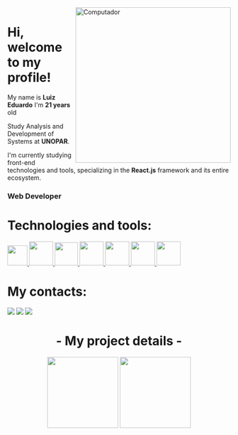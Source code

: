 
<img src="https://media.giphy.com/media/WtTnAfZn6aVJfBzlN3/giphy.gif" min-width="400px" max-width="450px" width="350 px" align="right"  alt="Computador ">

<h1>Hi, welcome to my profile!</h1>

<p>My name is <strong>Luiz Eduardo</strong> I'm <strong>21 years</strong> old <p>
<p>Study Analysis and Development of Systems at <strong>UNOPAR</strong>. </p>
<p>I'm currently studying front-end technologies and tools, specializing in the <strong>React.js</strong> framework and its entire ecosystem.</p>
<h3><strong>Web Developer</strong></h3> 

<h1>Technologies and tools: </h1>

<p class="row">
  <a href="https://developer.mozilla.org/pt-BR/docs/Web/HTML/Element" title="HTML5" alt="HTML5" target="_blank"> 
    <img src="https://logodownload.org/wp-content/uploads/2016/10/html5-logo-10.png" width="45px"> 
  <a/>  
    
  <a href="https://developer.mozilla.org/pt-BR/docs/Web/CSS" title="CSS3" alt="CSS3" target="_blank"> 
    <img src="https://cdn4.iconfinder.com/data/icons/social-media-logos-6/512/121-css3-512.png" width="54px">
  <a/>   
    
  <a href="https://developer.mozilla.org/pt-BR/docs/Web/JavaScript" title="JavaScript" alt="JavaScript" target="_blank"> 
    <img src="https://cdn.iconscout.com/icon/free/png-256/javascript-2752148-2284965.png" width="52px"> 
  <a/>    
    
  <a href="https://git-scm.com/" title="Git" alt="Git" target="_blank"> 
    <img src="https://upload.wikimedia.org/wikipedia/commons/thumb/3/3f/Git_icon.svg/1200px-Git_icon.svg.png"  width="54px"> 
  <a/>
    
  <a href="https://pt-br.reactjs.org/" title="React" alt="React" target="_blank"> 
    <img src="http://victorvhpg.github.io/minicurso-react.js/slides/img/logo.png" width="54px"> 
  <a/> 
    
  <a href="https://nextjs.org/" title="Next.js" alt="Next.js" target="_blank"> 
    <img src="https://seeklogo.com/images/N/next-js-logo-8FCFF51DD2-seeklogo.com.png" width="54px"> 
  <a/> 
   
  <a href="https://www.typescriptlang.org/" title="TypeScript" alt="TypeScript" target="_blank"> 
    <img src="https://image.flaticon.com/icons/png/512/919/919832.png" width="54px"> 
  <a/> 
   

</p> 

<h1>My contacts: </h1>
  <a href="mailto:eduardoveltroni@hotmail.com" target="_blank"><img src="https://img.shields.io/badge/-Gmail-FF0000?style=for-the-badge&logo=gmail&logoColor=white"></a>  
  <a href="https://www.linkedin.com/in/luiz-veltroni/" target="_blank"><img src="https://img.shields.io/badge/-LinkedIn-%230077B5?style=for-the-badge&logo=linkedin&logoColor=white" target="_blank"></a>  
  <a href="https://eduardowebdev.medium.com/" target="_blank"><img src="https://img.shields.io/badge/-Medium-000000?style=for-the-badge&logo=medium&logoColor=white" target="_blank"></a>  

<h1 align="center">- My project details -</h1>

<p align="center">
  <img height="160" src="https://github-readme-stats.vercel.app/api?username=EduardooPV&count_private=true&show_icons=true&theme=nord&hide_border=true" />
  <img height="160" src="https://github-readme-stats.vercel.app/api/top-langs/?username=EduardooPV&layout=compact&theme=nord&hide_border=true" /> 
</p>
